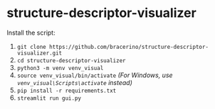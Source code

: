 # structure-descriptor-visualizer

Install the script:

1. `git clone https://github.com/bracerino/structure-descriptor-visualizer.git`
2. `cd structure-descriptor-visualizer`
3. `python3 -m venv venv_visual`
4. `source venv_visual/bin/activate`  *(For Windows, use `venv_visual\Scripts\activate` instead)*
5. `pip install -r requirements.txt`
6. `streamlit run gui.py`
